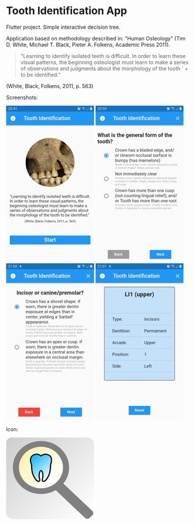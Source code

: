 # Tooth Identification App

Flutter project. Simple interactive decision tree.

Application based on methodology described in: "Human Osteology" (Tim D. White, Michael T. Black, Pieter A. Folkens, Academic Press 2011).

> "Learning to identify isolated teeth is difficult.
> In order to learn these visual patterns,
> the beginning osteologist must learn to make a series of
> observations and judgments about the morphology of the tooth ' +
> to be identified."

(White, Black, Folkens, 2011, p. 563)

Screenshots:

![Screen](/doc/toothidentapp01.jpg)  ![Screen](/doc/toothidentapp02a.jpg)  ![Screen](/doc/toothidentapp02.jpg) 
![Screen](/doc/toothidentapp03.jpg)

Icon: 

![Screen](/doc/iconapp.png)
